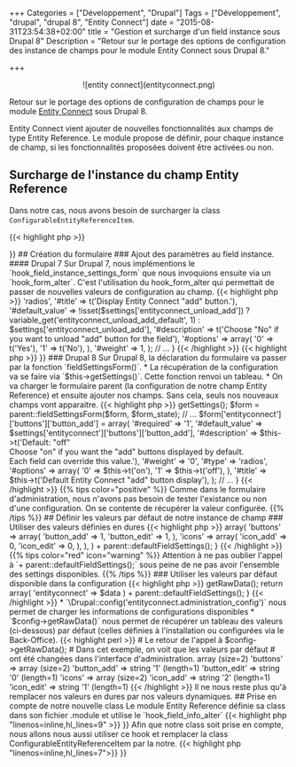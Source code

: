 +++
Categories = ["Développement", "Drupal"]
Tags = ["Développement", "drupal", "drupal 8", "Entity Connect"]
date = "2015-08-31T23:54:38+02:00"
title = "Gestion et surcharge d'un field instance sous Drupal 8"
Description = "Retour sur le portage des options de configuration des instance de champs pour le module Entity Connect sous Drupal 8."

+++

<center>![entity connect](entityconnect.png)</center>

Retour sur le portage des options de configuration de champs pour le module [Entity Connect](https://drupal.org/project/entityconnect) sous Drupal 8.

Entity Connect vient ajouter de nouvelles fonctionnalités aux champs de type Entity Reference. Le module propose de définir, pour chaque instance de champ, si les fonctionnalités proposées doivent être activées ou non.

## Surcharge de l'instance du champ Entity Reference

Dans notre cas, nous avons besoin de surcharger la class `ConfigurableEntityReferenceItem`.

{{< highlight php >}}
<?php

namespace Drupal\entityconnect;

use Drupal\entity_reference\ConfigurableEntityReferenceItem;
use Drupal\Core\Form\FormStateInterface;

class ConfigurableEntityconnectItem extends ConfigurableEntityReferenceItem {
  // Do something.
}
{{< /highlight >}}

## Création du formulaire

### Ajout des paramètres au field instance.

#### Drupal 7

Sur Drupal 7, nous implémentions le `hook_field_instance_settings_form` que nous invoquions ensuite via un `hook_form_alter`.  
C'est l'utilisation du hook_form_alter qui permettait de passer de nouvelles valeurs de configuration au champ.

{{< highlight php >}}
<?php

/**
 * Add settings to an instance field settings form.
 *
 * Invoked from field_ui_field_edit_form() to allow the module defining the
 * field to add settings for a field instance.
 *
 * @return array
 *   The form definition for the field instance settings.
 */
function entityconnect_field_instance_settings_form($field, $instance) {
  $settings = $instance;

  // Add choice for user to not load entity connect "add" button
  // on the field.
  $form['entityconnect_unload_add'] = array(
    '#type' => 'radios',
    '#title' => t('Display Entity Connect "add" button.'),
    '#default_value' => !isset($settings['entityconnect_unload_add']) ? variable_get('entityconnect_unload_add_default', 1) : $settings['entityconnect_unload_add'],
    '#description' => t('Choose "No" if you want to unload "add" button for the field'),
    '#options' => array(
      '0' => t('Yes'),
      '1' => t('No'),
    ),
    '#weight' => 1,
  );

  // ...
}

{{< /highlight >}}

{{< highlight php  >}}
<?php

/**
 * Implements hook_FORM_ID_form_alter().
 *
 * @param $form
 * @param $form_state
 * @param $form_id
 */
function entityconnect_form_field_ui_field_edit_form_alter(&$form, &$form_state, $form_id) {

  $field_types = _entityconnect_get_references_field_type_list();

  // Use to add choice field.
  if (in_array($form['#field']['type'], $field_types)) {
    $instance = $form['#instance'];
    $field = $form['#field'];
    $additions = module_invoke('entityconnect', 'field_instance_settings_form', $field, $instance);
    if (is_array($additions) && isset($form['instance'])) {
      $form['instance'] += $additions;
    }
  }
}

{{< /highlight >}}

### Drupal 8

Sur Drupal 8, la déclaration du formulaire va passer par la fonction `fieldSettingsForm()`.

* La récupération de la configuration va se faire via `$this->getSettings()`. Cette fonction renvoi un tableau.
* On va charger le formulaire parent (la configuration de notre champ Entity Reference) et ensuite ajouter nos champs. Sans cela, seuls nos nouveaux champs vont apparaitre.

{{< highlight php >}}
<?php

  /**
   * {@inheritdoc}
   */
  public function fieldSettingsForm(array $form, FormStateInterface $form_state) {
    $settings = $this->getSettings();

    $form = parent::fieldSettingsForm($form, $form_state);

    // ...

    $form['entityconnect']['buttons']['button_add'] = array(
      '#required' => '1',
      '#default_value' => $settings['entityconnect']['buttons']['button_add'],
      '#description' => $this->t('Default: "off"<br />
                            Choose "on" if you want the "add" buttons displayed by default.<br />
                            Each field can override this value.'),
      '#weight' => '0',
      '#type' => 'radios',
      '#options' => array(
        '0' => $this->t('on'),
        '1' => $this->t('off'),
      ),
      '#title' => $this->t('Default Entity Connect "add" button display'),
    );


    // ...
  }

{{< /highlight >}}  

{{% tips color="positive" %}}
Comme dans le formulaire d'administration, nous n'avons pas besoin de tester l'existance ou non d'une configuration.  
On se contente de récupérer la valeur configurée.
{{% /tips %}}

## Définir les valeurs par défaut de notre instance de champ

### Utiliser des valeurs définies en dures

{{< highlight php >}}
<?php

  /**
   * {@inheritdoc}
   */
  public static function defaultFieldSettings() {
    return array(
      'entityconnect' => array(
        'buttons' => array(
          'button_add' => 1,
          'button_edit' => 1,
        ),
        'icons' => array(
          'icon_add' => 0,
          'icon_edit' => 0,
        ),
      ),
    ) + parent::defaultFieldSettings();
  }
{{< /highlight >}}

{{% tips color="red" icon="warning" %}}
Attention à ne pas oublier l'appel à `+ parent::defaultFieldSettings();` sous peine de ne pas avoir l'ensemble des settings disponibles.
{{% /tips %}}


### Utiliser les valeurs par défaut disponible dans la configuration

{{< highlight php >}}
<?php

  /**
   * {@inheritdoc}
   */
  public static function defaultFieldSettings() {

    $config = \Drupal::config('entityconnect.administration_config');
    $data = $config->getRawData();

    return array(
      'entityconnect' => $data
    ) + parent::defaultFieldSettings();
  }
{{< /highlight >}}

* `\Drupal::config('entityconnect.administration_config')` nous permet de charger les informations de configurations disponibles
* `$config->getRawData()` nous permet de récupérer un tableau des valeurs (ci-dessous) par défaut (celles définies à l'installation ou configurées via le Back-Office).

{{< highlight perl >}}
# Le retour de l'appel à $config->getRawData();
# Dans cet exemple, on voit que les valeurs par défaut
#   ont été changées dans l'interface d'administration.
array (size=2)
  'buttons' =>
    array (size=2)
      'button_add' => string '1' (length=1)
      'button_edit' => string '0' (length=1)
  'icons' =>
    array (size=2)
      'icon_add' => string '2' (length=1)
      'icon_edit' => string '1' (length=1)
{{< /highlight >}}

Il ne nous reste plus qu'à remplacer nos valeurs en dures par nos valeurs dynamiques.


## Prise en compte de notre nouvelle class

Le module Entity Reference définie sa class dans son fichier .module et utilise le `hook_field_info_alter`

{{< highlight php "linenos=inline,hl_lines=9" >}}
<?php

/**
 * Implements hook_field_info_alter().
 */
function entity_reference_field_info_alter(&$info) {
  // Make the entity reference field configurable.
  $info['entity_reference']['no_ui'] = FALSE;
  $info['entity_reference']['class'] = '\Drupal\entity_reference\ConfigurableEntityReferenceItem';
  $info['entity_reference']['list_class'] = '\Drupal\Core\Field\EntityReferenceFieldItemList';
  $info['entity_reference']['default_widget'] = 'entity_reference_autocomplete';
  $info['entity_reference']['default_formatter'] = 'entity_reference_label';
  $info['entity_reference']['provider'] = 'entity_reference';
}
{{< /highlight >}}

Afin que notre class soit prise en compte, nous allons nous aussi utiliser ce hook et remplacer la class ConfigurableEntityReferenceItem par la notre.

{{< highlight php "linenos=inline,hl_lines=7">}}
<?php

/**
 * Implements hook_field_info_alter().
 */
function entityconnect_field_info_alter(&$info) {
  $info['entity_reference']['class'] = '\Drupal\entityconnect\ConfigurableEntityconnectItem';
}
{{< /highlight >}}
